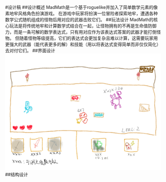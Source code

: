 #设计稿
##设计概述
MadMath是一个基于roguelike并加入了简单数学元素的像素地牢风格角色扮演游戏。
在游戏中玩家将扮演一位冒险者探索地牢，遭遇各种数学公式随机组成的怪物后用对应的武器击败它们。
##玩法设计
MadMath的核心玩法是将传统地牢和计算数学式结合在一起，让怪物拥有的不再是生命值防御力，而是一条可解的数学表达式，只有用对应作为该表达式答案的武器才能打倒怪物。
但随着怪物等级提高，它们的表达式会更加复杂且难以计算，这需要玩家用更强大的武器（能代表更多的解）和技能（用以将表达式变得简单而非仅仅简化）去对付它们。
##界面设计
![](https://github.com/ChinoJunko/ChinoJunko.github.io/blob/main/2021/11/UI设计.png?raw=true)
##结构设计

